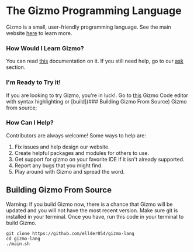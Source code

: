 # The Gizmo Programming Language
Gizmo is a small, user-friendly programming language. See the main website [here](https://ellder054.github.io/gizmolang/) to learn more.

### How Would I Learn Gizmo?
You can read [this](https://ellder054.github.io/gizmolang/docs.html) documentation on it.
If you still need help, go to our [ask](https://ellder054.github.io/gizmolang/ask.html) section.

### I'm Ready to Try it!
If you are looking to try Gizmo, you're in luck!. Go to [this](https://ellder054.github.io/gizmolang/try_it.html) Gizmo Code editor with syntax highlighting or [build](### Building Gizmo From Source) Gizmo from source;

### How Can I Help?
Contributors are always welcome! Some ways to help are:
1. Fix issues and help design our website.
2. Create helpful packages and modules for others to use.
3. Get support for gizmo on your favorite IDE if it isn't already supported.
4. Report any bugs that you might find.
5. Play around with Gizmo and spread the word.

## Building Gizmo From Source
Warning: If you build Gizmo now, there is a chance that Gizmo will be updated and you will not have the most recent version.
Make sure git is installed in your terminal.
Once you have, run this code in your terminal to build Gizmo.

```shell
git clone https://github.com/ellder054/gizmo-lang
cd gizmo-lang
./main.sh
```
